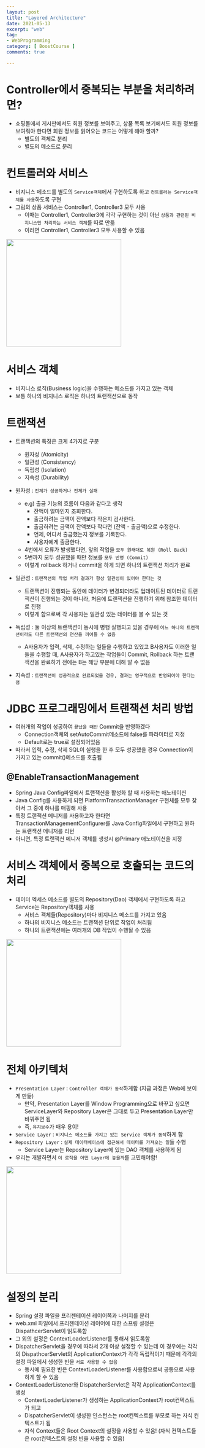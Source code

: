 ```yaml
---
layout: post
title: "Layered Architecture"
date: 2021-05-13
excerpt: "web"
tag:
- WebProgramming
category: [ BoostCourse ]
comments: true

---
```


# Controller에서 중복되는 부분을 처리하려면?
- 쇼핑몰에서 게시판에서도 회원 정보를 보여주고, 상품 목록 보기에서도 회원 정보를 보여줘야 한다면 회원 정보를 읽어오는 코드는 어떻게 해야 할까?
    - 별도의 객체로 분리
    - 별도의 메소드로 분리

# 컨트롤러와 서비스
- 비지니스 메소드를 별도의 `Service객체`에서 구현하도록 하고 `컨트롤러는 Service객체를 사용`하도록 구현
- 그림의 상품 서비스는 Controller1, Controller3 모두 사용
    - 이때는 Controller1, Controller3에 각각 구현하는 것이 아닌 `상품과 관련된 비지니스만 처리하는 서비스 객체`를 따로 만듦
    - 이러면 Controller1, Controller3 모두 사용할 수 있음

<img src = "https://traveloving2030.github.io/jiwon/assets/img/post/부스트코스/48.png" height="280" width="300" />


# 서비스 객체
- 비지니스 로직(Business logic)을 수행하는 메소드를 가지고 있는 객체
- 보통 하나의 비지니스 로직은 하나의 트랜잭션으로 동작


# 트랜잭션
- 트랜잭션의 특징은 크게 4가지로 구분
    - 원자성 (Atomicity)
    - 일관성 (Consistency)
    - 독립성 (Isolation)
    - 지속성 (Durability)

- 원자성 : `전체가 성공하거나 전체가 실패`
    - e.g) 출금 기능의 흐름이 다음과 같다고 생각
        - 잔액이 얼마인지 조회한다.
        - 출금하려는 금액이 잔액보다 작은지 검사한다.
        - 출금하려는 금액이 잔액보다 작다면 (잔액 - 출금액)으로 수정한다.
        - 언제, 어디서 출금했는지 정보를 기록한다.
        - 사용자에게 출금한다.
    - 4번에서 오류가 발생했다면, 앞의 작업을 `모두 원래대로 복원 (Roll Back)`
    - 5번까지 모두 성공했을 때만 정보를 `모두 반영 (Commit)`
    - 이렇게 rollback 하거나 commit을 하게 되면 하나의 트랜잭션 처리가 완료

- 일관성 : `트랜잭션의 작업 처리 결과가 항상 일관성이 있어야 한다는 것`
    - 트랜잭션이 진행되는 동안에 데이터가 변경되더라도 업데이트된 데이터로 트랜잭션이 진행되는 것이 아니라, 처음에 트랜잭션을 진행하기 위해 참조한 데이터로 진행
    - 이렇게 함으로써 각 사용자는 일관성 있는 데이터를 볼 수 있는 것

- 독립성 :  둘 이상의 트랜잭션이 동시에 병행 실행되고 있을 경우에 `어느 하나의 트랜잭션이라도 다른 트랜잭션의 연산을 끼어들 수 없음`
    - A사용자가 입력, 삭제, 수정하는 일들을 수행하고 있었고 B사용자도 이러한 일들을 수행할 때, A사용자가 하고있는 작업들이 Commit, Rollback 하는 트랜잭션을 완료하기 전에는 B는 해당 부분에 대해 알 수 없음

- 지속성 :  `트랜잭션이 성공적으로 완료되었을 경우, 결과는 영구적으로 반영되어야 한다는 점`


# JDBC 프로그래밍에서 트랜잭션 처리 방법
- 여러개의 작업이 성공하여 `끝났을 때만` Commit을 반영하겠다
    - Connection객체의 setAutoCommit메소드에 false를 파라미터로 지정
    - Default로는 true로 설정되어있음
- 따라서 입력, 수정, 삭제 SQL이 실행을 한 후 모두 성공했을 경우 Connection이 가지고 있는 commit()메소드를 호출됨

## @EnableTransactionManagement
- Spring Java Config파일에서 트랜잭션을 활성화 할 때 사용하는 애노테이션
- Java Config를 사용하게 되면 PlatformTransactionManager 구현체를 모두 찾아서 그 중에 하나를 매핑해 사용
- 특정 트랜잭션 메니저를 사용하고자 한다면 TransactionManagementConfigurer를 Java Config파일에서 구현하고 원하는 트랜잭션 메니저를 리턴
- 아니면, 특정 트랜잭션 메니저 객체를 생성시 @Primary 애노테이션을 지정


# 서비스 객체에서 중복으로 호출되는 코드의 처리
- 데이터 엑세스 메소드를 별도의 Repository(Dao) 객체에서 구현하도록 하고 Service는 Repository객체를 사용
    - 서비스 객체들(Repository)마다 비지니스 메소드를 가지고 있음
    - 하나의 비지니스 메소드는 트랜잭션 단위로 작업이 처리됨
    - 하나의 트랜잭션에는 여러개의 DB 작업이 수행될 수 있음

<img src = "https://traveloving2030.github.io/jiwon/assets/img/post/부스트코스/49.PNG" height="280" width="300" />


# 전체 아키텍처
- `Presentation Layer` : `Controller 객체가 동작`하게함 (지금 과정은 Web에 보이게 만듦)
    - 만약, Presentation Layer를 Window Programming으로 바꾸고 싶으면 ServiceLayer와 Repository Layer은 그대로 두고 Presentation Layer만 바꿔주면 됨
    - 즉, `유지보수`가 매우 용이!
- `Service Layer` : `비지니스 메소드를 가지고 있는 Service 객체가 동작`하게 함
- `Repository Layer` : `실제 데이터베이스에 접근해서 데이터를 가져오는 일`들 수행
    - Service Layer는 Repository Layer에 있는 DAO 객체를 사용하게 됨
- 우리는 개발하면서 `이 로직을 어떤 Layer에 놓을까`를 고민해야함!

<img src = "https://traveloving2030.github.io/jiwon/assets/img/post/부스트코스/50.png" height="280" width="300" />


# 설정의 분리
- Spring 설정 파일을 프리젠테이션 레이어쪽과 나머지를 분리
- web.xml 파일에서 프리젠테이션 레이어에 대한 스프링 설정은 DispathcerServlet이 읽도록함
- 그 외의 설정은 ContextLoaderListener를 통해서 읽도록함
- DispatcherServlet을 경우에 따라서 2개 이상 설정할 수 있는데 이 경우에는 각각의 DispathcerServlet의 ApplicationContext가 각각 독립적이기 때문에 각각의 설정 파일에서 생성한 빈을 `서로 사용할 수 없음`
    - 동시에 필요한 빈은 ContextLoaderListener를 사용함으로써 공통으로 사용하게 할 수 있음
- ContextLoaderListener와 DispatcherServlet은 각각 ApplicationContext를 생성
    - ContextLoaderListener가 생성하는 ApplicationContext가 root컨텍스트가 되고
    - DispatcherServlet이 생성한 인스턴스는 root컨텍스트를 부모로 하는 자식 컨텍스트가 됨
    - 자식 Context들은 Root Context의 설정을 사용할 수 있음! (자식 컨텍스트들은 root컨텍스트의 설정 빈을 사용할 수 있음)

